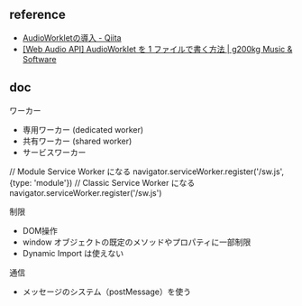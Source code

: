 ## reference

- [AudioWorkletの導入 - Qiita](https://qiita.com/ryoyakawai/items/1160586653330ccbf4a4)
- [[Web Audio API] AudioWorklet を 1 ファイルで書く方法 | g200kg Music & Software](https://www.g200kg.com/archives/2019/01/audioworklet-1.html)

## doc

ワーカー
- 専用ワーカー (dedicated worker)
- 共有ワーカー (shared worker)
- サービスワーカー

// Module Service Worker になる
navigator.serviceWorker.register('/sw.js', {type: 'module'})
// Classic Service Worker になる
navigator.serviceWorker.register('/sw.js')

制限
- DOM操作
- window オブジェクトの既定のメソッドやプロパティに一部制限
- Dynamic Import は使えない

通信
- メッセージのシステム（postMessage）を使う
